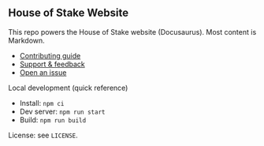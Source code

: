 ## House of Stake Website

This repo powers the House of Stake website (Docusaurus). Most content is Markdown.

- [Contributing guide](.github/CONTRIBUTING.md)
- [Support & feedback](.github/SUPPORT.md)
- [Open an issue](https://github.com/houseofstake/houseofstake.org/issues/new)

Local development (quick reference)

- Install: `npm ci`
- Dev server: `npm run start`
- Build: `npm run build`

License: see `LICENSE`.
